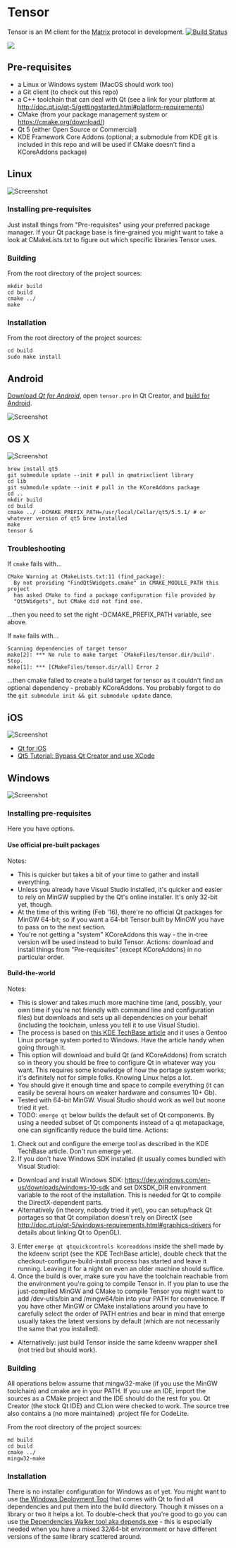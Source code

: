 # Tensor
Tensor is an IM client for the [Matrix](https://matrix.org) protocol in development. [![Build Status](https://travis-ci.org/davidar/tensor.svg?branch=master)](https://travis-ci.org/davidar/tensor)

![](client/logo.png)

## Pre-requisites
- a Linux or Windows system (MacOS should work too)
- a Git client (to check out this repo)
- a C++ toolchain that can deal with Qt (see a link for your platform at http://doc.qt.io/qt-5/gettingstarted.html#platform-requirements)
- CMake (from your package management system or https://cmake.org/download/)
- Qt 5 (either Open Source or Commercial)
- KDE Framework Core Addons (optional; a submodule from KDE git is included in this repo and will be used if CMake doesn't find a KCoreAddons package)

## Linux

![Screenshot](screen/kde4.png)

### Installing pre-requisites
Just install things from "Pre-requisites" using your preferred package manager. If your Qt package base is fine-grained you might want to take a look at CMakeLists.txt to figure out which specific libraries Tensor uses.

### Building
From the root directory of the project sources:
```
mkdir build
cd build
cmake ../
make
```

### Installation
From the root directory of the project sources:
```
cd build
sudo make install
```

## Android

[Download *Qt for Android*](http://www.qt.io/download-open-source/#section-2), open `tensor.pro` in Qt Creator, and [build for Android](http://doc.qt.io/qt-5/androidgs.html).

![Screenshot](screen/android.png)

## OS X

![Screenshot](screen/osx.png)

```
brew install qt5
git submodule update --init # pull in qmatrixclient library
cd lib
git submodule update --init # pull in the KCoreAddons package
cd ..
mkdir build
cd build
cmake ../ -DCMAKE_PREFIX_PATH=/usr/local/Cellar/qt5/5.5.1/ # or whatever version of qt5 brew installed
make
tensor &
```

### Troubleshooting

If `cmake` fails with...
```
CMake Warning at CMakeLists.txt:11 (find_package):
  By not providing "FindQt5Widgets.cmake" in CMAKE_MODULE_PATH this project
  has asked CMake to find a package configuration file provided by
  "Qt5Widgets", but CMake did not find one.
```
...then you need to set the right -DCMAKE_PREFIX_PATH variable, see above.

If `make` fails with...
```
Scanning dependencies of target tensor
make[2]: *** No rule to make target `CMakeFiles/tensor.dir/build'.  Stop.
make[1]: *** [CMakeFiles/tensor.dir/all] Error 2
```
...then cmake failed to create a build target for tensor as it couldn't find
an optional dependency - probably KCoreAddons.  You probably forgot to do the
`git submodule init && git submodule update` dance.

## iOS

![Screenshot](screen/ipad.png)

- [Qt for iOS](http://doc.qt.io/qt-5/ios-support.html)
- [Qt5 Tutorial: Bypass Qt Creator and use XCode](https://www.youtube.com/watch?v=EAdAvMc1MCI)

## Windows

![Screenshot](screen/win7.png)

### Installing pre-requisites
Here you have options.

#### Use official pre-built packages
Notes:
- This is quicker but takes a bit of your time to gather and install everything.
- Unless you already have Visual Studio installed, it's quicker and easier to rely on MinGW supplied by the Qt's online installer. It's only 32-bit yet, though.
- At the time of this writing (Feb '16), there're no official Qt packages for MinGW 64-bit; so if you want a 64-bit Tensor built by MinGW you have to pass on to the next section.
- You're not getting a "system" KCoreAddons this way - the in-tree version will be used instead to build Tensor.
Actions: download and install things from "Pre-requisites" (except KCoreAddons) in no particular order.

#### Build-the-world
Notes:
- This is slower and takes much more machine time (and, possibly, your own time if you're not friendly with command line and configuration files) but downloads and sets up all dependencies on your behalf (including the toolchain, unless you tell it to use Visual Studio).
- The process is based on [this KDE TechBase article](https://techbase.kde.org/Getting_Started/Build/Windows/emerge) and it uses a Gentoo Linux portage system ported to Windows. Have the article handy when going through it.
- This option will download and build Qt (and KCoreAddons) from scratch so in theory you should be free to configure Qt in whatever way you want. This requires some knowledge of how the portage system works; it's definitely not for simple folks. Knowing Linux helps a lot.
- You should give it enough time and space to compile everything (it can easily be several hours on weaker hardware and consumes 10+ Gb).
- Tested with 64-bit MinGW. Visual Studio should work as well but noone tried it yet.
- TODO: ```emerge qt``` below builds the default set of Qt components. By using a needed subset of Qt components instead of a qt metapackage, one can significantly reduce the build time.
Actions:
1. Check out and configure the emerge tool as described in the KDE TechBase article. Don't run emerge yet.
2. If you don't have Windows SDK installed (it usually comes bundled with Visual Studio):
  - Download and install Windows SDK: https://dev.windows.com/en-us/downloads/windows-10-sdk and set DXSDK_DIR environment variable to the root of the installation. This is needed for Qt to compile the DirectX-dependent parts.
  - Alternatively (in theory, nobody tried it yet), you can setup/hack Qt portages so that Qt compilation doesn't rely on DirectX (see http://doc.qt.io/qt-5/windows-requirements.html#graphics-drivers for details about linking Qt to OpenGL).
3. Enter ```emerge qt qtquickcontrols kcoreaddons``` inside the shell made by the kdeenv script (see the KDE TechBase article), double check that the checkout-configure-build-install process has started and leave it running. Leaving it for a night on even an older machine should suffice.
4. Once the build is over, make sure you have the toolchain reachable from the environment you're going to compile Tensor in. If you plan to use the just-compiled MinGW and CMake to compile Tensor you might want to add <KDEROOT>/dev-utils/bin and <KDEROOT>/mingw64/bin into your PATH for convenience. If you have other MinGW or CMake installations around you have to carefully select the order of PATH entries and bear in mind that emerge usually takes the latest versions by default (which are not necessarily the same that you installed).
  - Alternatively: just build Tensor inside the same kdeenv wrapper shell (not tried but should work).

### Building
All operations below assume that mingw32-make (if you use the MinGW toolchain) and cmake are in your PATH. If you use an IDE, import the sources as a CMake project and the IDE should do the rest for you. Qt Creator (the stock Qt IDE) and CLion were checked to work. The source tree also contains a (no more maintained) .project file for CodeLite.

From the root directory of the project sources:
```
md build
cd build
cmake ../
mingw32-make
```

### Installation
There is no installer configuration for Windows as of yet. You might want to use [the Windows Deployment Tool](http://doc.qt.io/qt-5/windows-deployment.html#the-windows-deployment-tool) that comes with Qt to find all dependencies and put them into the build directory. Though it misses on a library or two it helps a lot. To double-check that you're good to go you can use [the Dependencies Walker tool aka depends.exe](http://www.dependencywalker.com/) - this is especially needed when you have a mixed 32/64-bit environment or have different versions of the same library scattered around.
